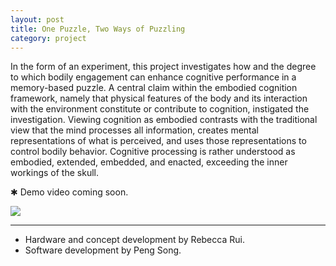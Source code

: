 ```yaml
---
layout: post
title: One Puzzle, Two Ways of Puzzling
category: project
---
```


In the form of an experiment, this project investigates how and the degree to which bodily engagement can enhance cognitive performance in a memory-based puzzle. A central claim within the embodied cognition framework, namely that physical features of the body and its interaction with the environment constitute or contribute to cognition, instigated the investigation. Viewing cognition as embodied contrasts with the traditional view that the mind processes all information, creates mental representations of what is perceived, and uses those representations to control bodily behavior. Cognitive processing is rather understood as embodied, extended, embedded, and enacted, exceeding the inner workings of the skull.

&#10033; Demo video coming soon.

![](/assets/media/one_puzzle_two_ways_of_puzzling.jpg)

---

<ul class=credits>
  <li>Hardware and concept development by Rebecca Rui.</li>
  <li>Software development by Peng Song.</li>
</ul>
